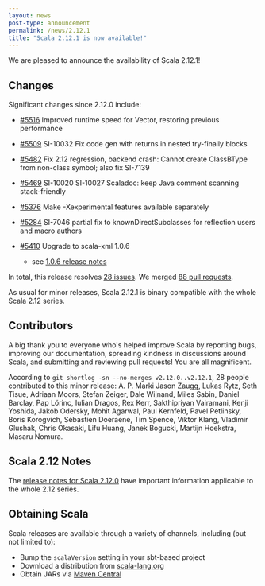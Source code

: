 ```yaml
---
layout: news
post-type: announcement
permalink: /news/2.12.1
title: "Scala 2.12.1 is now available!"
---
```

We are pleased to announce the availability of Scala 2.12.1!

## Changes

Significant changes since 2.12.0 include:

* [#5516](https://github.com/scala/scala/pull/5516) Improved runtime speed for Vector, restoring previous performance
* [#5509](https://github.com/scala/scala/pull/5509) SI-10032 Fix code gen with returns in nested try-finally blocks
* [#5482](https://github.com/scala/scala/pull/5482) Fix 2.12 regression, backend crash: Cannot create ClassBType from non-class symbol; also fix SI-7139
* [#5469](https://github.com/scala/scala/pull/5469) SI-10020 SI-10027 Scaladoc: keep Java comment scanning stack-friendly
* [#5376](https://github.com/scala/scala/pull/5376) Make -Xexperimental features available separately
* [#5284](https://github.com/scala/scala/pull/5284) SI-7046 partial fix to knownDirectSubclasses for reflection users and macro authors
* [#5410](https://github.com/scala/scala/pull/5410) Upgrade to scala-xml 1.0.6

  * see [1.0.6 release notes](https://github.com/scala/scala-xml/releases/tag/v1.0.6)

In total, this release resolves [28 issues](https://issues.scala-lang.org/issues/?jql=project%20%3D%20SI%20AND%20resolution%20%3D%20Fixed%20AND%20fixVersion%20in%20%28%22Scala%202.12.1%22%29%20ORDER%20BY%20component%20ASC%2C%20priority%20DESC).  We merged [88 pull requests](https://github.com/scala/scala/pulls?q=is%3Apr+is%3Amerged+milestone%3A2.12.1).

As usual for minor releases, Scala 2.12.1 is binary compatible with the whole Scala 2.12 series.

## Contributors

A big thank you to everyone who's helped improve Scala by reporting bugs, improving our documentation, spreading kindness in discussions around Scala, and submitting and reviewing pull requests! You are all magnificent.

According to `git shortlog -sn --no-merges v2.12.0..v2.12.1`, 28 people contributed to this minor release: A. P. Marki
Jason Zaugg, Lukas Rytz, Seth Tisue, Adriaan Moors, Stefan Zeiger, Dale Wijnand, Miles Sabin, Daniel Barclay, Pap Lőrinc, Iulian Dragos, Rex Kerr, Sakthipriyan Vairamani, Kenji Yoshida, Jakob Odersky, Mohit Agarwal, Paul Kernfeld, Pavel Petlinsky, Boris Korogvich, Sébastien Doeraene, Tim Spence, Viktor Klang, Vladimir Glushak, Chris Okasaki, Lifu Huang, Janek Bogucki, Martijn Hoekstra, Masaru Nomura.

## Scala 2.12 Notes

The [release notes for Scala 2.12.0](http://scala-lang.org/news/2.12.0) have important information applicable to the whole 2.12 series.

## Obtaining Scala

Scala releases are available through a variety of channels, including (but not limited to):

* Bump the `scalaVersion` setting in your sbt-based project
* Download a distribution from [scala-lang.org](http://scala-lang.org/download/2.12.1.html)
* Obtain JARs via [Maven Central](http://search.maven.org/#search%7Cga%7C1%7Cg%3A%22org.scala-lang%22%20AND%20v%3A%222.12.1%22)

